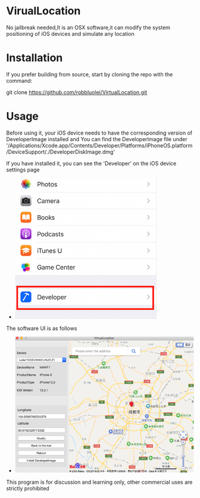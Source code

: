 # VirualLocation
No jailbreak needed,It is an OSX software,it can modify the system positioning of iOS devices and simulate any location 

# Installation
If you prefer building from source, start by cloning the repo with the command:

git clone https://github.com/robbluolei/VirtualLocation.git

# Usage
Before using it, your iOS device needs to have the corresponding version of DeveloperImage installed and You can find the DeveloperImage file under '/Applications/Xcode.app/Contents/Developer/Platforms/iPhoneOS.platform/DeviceSupport/*.*/DeveloperDiskImage.dmg'

If you have installed it, you can see the 'Developer' on the iOS device settings page



- ![developePre.PNG](developePre.PNG)

The software UI is as follows

- ![virtuallocationPre.png](virtuallocationPre.png)

This program is for discussion and learning only, other commercial uses are strictly prohibited



